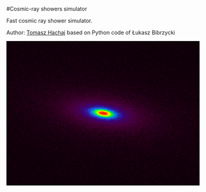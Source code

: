 #Cosmic-ray showers simulator

Fast cosmic ray shower simulator.

Author: [Tomasz Hachaj](https://sppr.up.krakow.pl/hachaj/) based on Python code of Łukasz Bibrzycki 

![This is a alt text.](intro.png "Shower image")